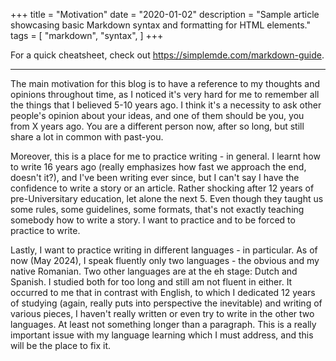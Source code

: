 +++
title = "Motivation"
date = "2020-01-02"
description = "Sample article showcasing basic Markdown syntax and formatting for HTML elements."
tags = [
    "markdown",
    "syntax",
]
+++

For a quick cheatsheet, check out https://simplemde.com/markdown-guide.

---

The main motivation for this blog is to have a reference to my thoughts and opinions throughout time, as I noticed it's very hard for me to remember all the things that I believed 5-10 years ago. I think it's a necessity to ask other people's opinion about your ideas, and one of them should be you, you from X years ago. You are a different person now, after so long, but still share a lot in common with past-you.

Moreover, this is a place for me to practice writing - in general. I learnt how to write 16 years ago (really emphasizes how fast we approach the end, doesn't it?), and I've been writing ever since, but I can't say I have the confidence to write a story or an article. Rather shocking after 12 years of pre-Universitary education, let alone the next 5. Even though they taught us some rules, some guidelines, some formats, that's not exactly teaching somebody how to write a story. I want to practice and to be forced to practice to write.

Lastly, I want to practice writing in different languages - in particular. As of now (May 2024), I speak fluently only two languages - the obvious and my native Romanian. Two other languages are at the eh stage: Dutch and Spanish. I studied both for too long and still am not fluent in either. It occurred to me that in contrast with English, to which I dedicated 12 years of studying (again, really puts into perspective the inevitable) and writing of various pieces, I haven't really written or even try to write in the other two languages. At least not something longer than a paragraph. This is a really important issue with my language learning which I must address, and this will be the place to fix it.